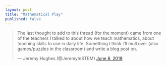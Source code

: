 ```yaml
---
layout: post
title: "Mathematical Play"
published: false
---
```

<blockquote class="twitter-tweet" data-lang="en"><p lang="en" dir="ltr">The last thought to add to this thread (for the moment) came from one of the teachers I talked to about how we teach mathematics, about teaching skills to use in daily life. Something I think I&#39;ll mull over (also  games/puzzles in the classroom) and write a blog post on.</p>&mdash; Jeremy Hughes (@JeremyInSTEM) <a href="https://twitter.com/JeremyInSTEM/status/1005089056177381376?ref_src=twsrc%5Etfw">June 8, 2018</a></blockquote>
<script async src="https://platform.twitter.com/widgets.js" charset="utf-8"></script>